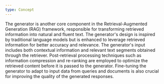 ```yaml
---
type: Concept
---
```


The generator is another core component in the Retrieval-Augmented Generation (RAG) framework, responsible for transforming retrieved information into natural and fluent text. The generator's design is inspired by traditional language models but is enhanced to leverage retrieved information for better accuracy and relevance. The generator's input includes both contextual information and relevant text segments obtained through the retriever. Post-retrieval processing techniques such as information compression and re-ranking are employed to optimize the retrieved content before it is passed to the generator. Fine-tuning the generator to adapt to input data from queries and documents is also crucial for improving the quality of the generated responses.